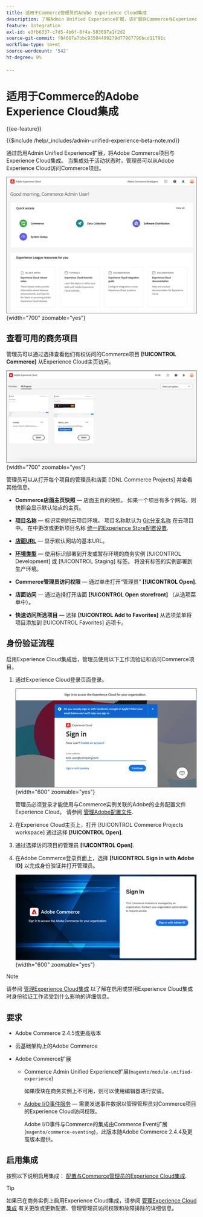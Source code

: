 ```yaml
---
title: 适用于Commerce管理员的Adobe Experience Cloud集成
description: 了解Admin Unified Experience扩展，该扩展将Commerce与Experience Cloud集成，以便客户可以从Experience Cloud主页访问Commerce项目。
feature: Integration
exl-id: e3fb6337-c7d5-4b6f-8f4a-583697a1f2d2
source-git-commit: f84667a7bbc93504499279d77967796bcd11791c
workflow-type: tm+mt
source-wordcount: '542'
ht-degree: 0%

---
```


# 适用于Commerce的Adobe Experience Cloud集成

{{ee-feature}}

{{$include /help/_includes/admin-unified-experience-beta-note.md}}

通过启用Admin Unified Experience扩展，将Adobe Commerce项目与Experience Cloud集成。 当集成处于活动状态时，管理员可以从Adobe Experience Cloud访问Commerce项目。

![从Experience Cloud主页访问Commerce](./assets/admin-uex-home-page.png){width="700" zoomable="yes"}

## 查看可用的商务项目

管理员可以通过选择查看他们有权访问的Commerce项目 **[!UICONTROL Commerce]** 从Experience Cloud主页访问。

![Experience Cloud上的Commerce项目工作区](./assets/admin-uex-commerce-projects-home.png){width="700" zoomable="yes"}

管理员可以从打开每个项目的管理员和店面 [!DNL Commerce Projects] 并查看其他信息。

- **Commerce店面主页快照** — 店面主页的快照。 如果一个项目有多个网站，则快照会显示默认站点的主页。

- **[项目名称](https://experienceleague.adobe.com/docs/commerce-cloud-service/user-guide/architecture/pro-develop-deploy-workflow.html)** — 标识实例的云项目环境。 项目名称默认为 [Git分支名称](https://experienceleague.adobe.com/docs/commerce-cloud-service/user-guide/project/console-branches.html) 在云项目中。 在中更改或更新项目名称 [统一的Experience Store配置设置](admin-unified-experience-integration-manage.md#manage-the-integration-from-the-admin).

- **[店面URL](../stores-purchase/store-urls.md)** — 显示默认网站的基本URL。

- **[环境类型](https://experienceleague.adobe.com/docs/commerce-cloud-service/user-guide/architecture/pro-develop-deploy-workflow.html)** — 使用标识部署到开发或暂存环境的商务实例 [!UICONTROL Development] 或 [!UICONTROL Staging] 标签。 将没有标签的实例部署到生产环境。

- **Commerce管理员访问权限** — 通过单击打开“管理员” **[!UICONTROL Open]**.

- **店面访问** — 通过选择打开店面 **[!UICONTROL Open storefront]** （从选项菜单中）。

- **快速访问所选项目** — 选择 **[!UICONTROL Add to Favorites]** 从选项菜单将项目添加到 [!UICONTROL Favorites] 选项卡。

## 身份验证流程

启用Experience Cloud集成后，管理员使用以下工作流验证和访问Commerce项目。

1. 通过Experience Cloud登录页面登录。

   ![Experience Cloud登录页面](./assets/admin-uex-experience-cloud-login.png){width="600" zoomable="yes"}

   管理员必须登录才能使用与Commerce实例关联的Adobe的业务配置文件Experience Cloud。 请参阅 [管理Adobe配置文件](https://helpx.adobe.com/enterprise/using/manage-adobe-profiles.html).

1. 在Experience Cloud主页上，打开 [!UICONTROL Commerce Projects workspace] 通过选择 **[!UICONTROL Open]**.

1. 通过选择访问项目的管理员 **[!UICONTROL Open]**.

1. 在Adobe Commerce登录页面上，选择 **[!UICONTROL Sign in with Adobe ID]** 以完成身份验证并打开管理员。

   ![Adobe Commerce登录页面](./assets/admin-adobeid-login.png){width="600" zoomable="yes"}

>[!NOTE]
>
>请参阅 [管理Experience Cloud集成](admin-unified-experience-integration-manage.md) 以了解在启用或禁用Experience Cloud集成时身份验证工作流受到什么影响的详细信息。

## 要求

- Adobe Commerce 2.4.5或更高版本
- 云基础架构上的Adobe Commerce
- Adobe Commerce扩展

   - Commerce Admin Unified Experience扩展(`magento/module-unified-experience`)

     如果模块在商务实例上不可用，则可以使用编辑器进行安装。

   - [Adobe I/O事件服务](https://developer.adobe.com/commerce/extensibility/events/) — 需要发送事件数据以管理管理员对Commerce项目的Experience Cloud访问权限。

     Adobe I/O事件与Commerce的集成由Commerce Event扩展(`magento/commerce-eventing`)，此版本随Adobe Commerce 2.4.4及更高版本提供。

## 启用集成

按照以下说明启用集成： [配置与Commerce管理员的Experience Cloud集成](admin-unified-experience-integration-configure.md).

>[!TIP]
>
>如果已在商务实例上启用Experience Cloud集成，请参阅 [管理Experience Cloud集成](admin-unified-experience-integration-manage.md) 有关更改或更新配置、管理管理员访问权限和故障排除的详细信息。
